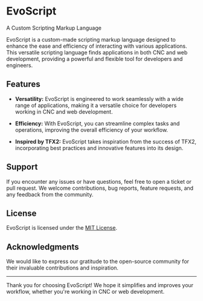 
# EvoScript
A Custom Scripting Markup Language

EvoScript is a custom-made scripting markup language designed to enhance the ease and efficiency of interacting with various applications. This versatile scripting language finds applications in both CNC and web development, providing a powerful and flexible tool for developers and engineers.

## Features

- **Versatility:** EvoScript is engineered to work seamlessly with a wide range of applications, making it a versatile choice for developers working in CNC and web development.

- **Efficiency:** With EvoScript, you can streamline complex tasks and operations, improving the overall efficiency of your workflow.

- **Inspired by TFX2:** EvoScript takes inspiration from the success of TFX2, incorporating best practices and innovative features into its design.

## Support

If you encounter any issues or have questions, feel free to open a ticket or pull request. We welcome contributions, bug reports, feature requests, and any feedback from the community.

## License

EvoScript is licensed under the [MIT License](LICENSE).

## Acknowledgments

We would like to express our gratitude to the open-source community for their invaluable contributions and inspiration.

---

Thank you for choosing EvoScript! We hope it simplifies and improves your workflow, whether you're working in CNC or web development.
